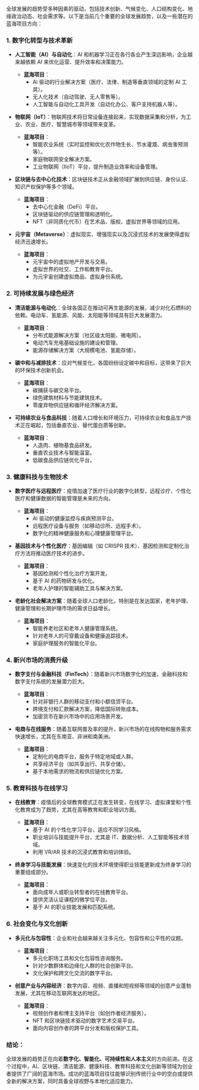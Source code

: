全球发展的趋势受多种因素的驱动，包括技术创新、气候变化、人口结构变化、地缘政治动态、社会需求等。以下是当前几个重要的全球发展趋势，以及一些潜在的蓝海项目方向：

### 1. **数字化转型与技术革新**
   - **人工智能（AI）与自动化**：AI 和机器学习正在各行各业产生深远影响，企业越来越依赖 AI 来优化运营、提升效率和决策能力。
     - **蓝海项目**：
       - AI 驱动的行业解决方案（医疗、法律、制造等垂直领域的定制 AI 工具）。
       - 无人化技术（自动驾驶、无人零售等）。
       - 人工智能与自动化工具开发（自动化办公、客户支持机器人等）。
   
   - **物联网（IoT）**：物联网技术将日常设备连接起来，实现数据采集和分析，为工业、农业、医疗、智慧城市等领域带来变革。
     - **蓝海项目**：
       - 智能农业系统（实时监控和优化农作物生长、节水灌溉、病虫害预测等）。
       - 家庭物联网安全解决方案。
       - 工业物联网（IIoT）平台，提升制造业效率和设备管理。
   
   - **区块链与去中心化技术**：区块链技术正从金融领域扩展到供应链、身份认证、知识产权保护等多个领域。
     - **蓝海项目**：
       - 去中心化金融（DeFi）平台。
       - 区块链驱动的供应链管理和透明化。
       - NFT（非同质化代币）在艺术品、版权、虚拟世界等领域的应用。

   - **元宇宙（Metaverse）**：虚拟现实、增强现实以及沉浸式技术的发展使得虚拟经济迅速增长。
     - **蓝海项目**：
       - 元宇宙中的虚拟地产开发与交易。
       - 虚拟世界的社交、工作和教育平台。
       - 为元宇宙创建虚拟商品、虚拟身份系统。

### 2. **可持续发展与绿色经济**
   - **清洁能源与电动化**：全球各国正在推动可再生能源的发展，减少对化石燃料的依赖。电动车、氢能源、风能、太阳能等领域具有巨大发展潜力。
     - **蓝海项目**：
       - 分布式能源解决方案（社区级太阳能、微电网）。
       - 电动汽车充电基础设施的建设和管理。
       - 能源存储解决方案（大规模电池、氢能存储）。
   
   - **碳中和与减排技术**：应对气候变化，各国纷纷设定碳中和目标，这带来了巨大的环保技术创新机会。
     - **蓝海项目**：
       - 碳捕获与碳交易平台。
       - 绿色建筑材料与节能建筑技术。
       - 零废弃物供应链和循环经济解决方案。
   
   - **可持续农业与食品科技**：随着人口增长和环境压力，可持续农业和食品生产技术正在崛起，包括垂直农业、替代蛋白质等创新。
     - **蓝海项目**：
       - 人造肉、植物基食品研发。
       - 垂直农业技术与智能温室。
       - 低碳食品供应链优化平台。

### 3. **健康科技与生物技术**
   - **数字医疗与远程医疗**：疫情加速了医疗行业的数字化转型，远程诊疗、个性化医疗和健康数据的智能管理是未来的方向。
     - **蓝海项目**：
       - AI 驱动的健康监控与疾病预测平台。
       - 远程医疗设备与服务（如移动诊所、远程手术）。
       - 数字化的精神健康服务和心理健康管理平台。
   
   - **基因技术与个性化医疗**：基因编辑（如 CRISPR 技术）、基因检测和定制化治疗方法将推动医疗技术的进步。
     - **蓝海项目**：
       - 基因检测和个性化治疗方案开发。
       - 基于 AI 的药物研发与优化。
       - 老年人护理的智能辅助工具与解决方案。

   - **老龄化社会解决方案**：随着全球人口老龄化，特别是在发达国家，老年护理、健康管理和长期护理市场的需求日益增长。
     - **蓝海项目**：
       - 智能养老社区和老年人健康管理系统。
       - 针对老年人的可穿戴设备和健康追踪技术。
       - 家庭护理服务的智能化平台。

### 4. **新兴市场的消费升级**
   - **数字支付与金融科技（FinTech）**：随着新兴市场数字化的加速，金融科技和数字支付系统的发展潜力巨大。
     - **蓝海项目**：
       - 针对非银行人群的移动支付和小额信贷平台。
       - 跨境支付和汇款解决方案，降低国际转账成本。
       - 加密货币在新兴市场中的应用场景开发。
   
   - **电商与在线服务**：随着互联网普及率的提升，新兴市场的在线购物和服务需求快速增长，尤其在东南亚、非洲和南美洲。
     - **蓝海项目**：
       - 定制化的电商平台，服务于特定地域或人群。
       - 共享经济平台（如共享出行、共享仓储）。
       - 基于本地需求的物流和供应链优化方案。

### 5. **教育科技与在线学习**
   - **在线教育**：疫情后的全球教育模式正在发生转变，在线学习、虚拟课堂和个性化教育成为了趋势，尤其在高等教育和职业培训方面。
     - **蓝海项目**：
       - 基于 AI 的个性化学习平台，适应不同学习风格。
       - 职业培训与技能提升平台，尤其是 IT、数据分析、人工智能等技术领域。
       - 利用 VR/AR 技术的沉浸式教育和培训体验。

   - **终身学习与技能发展**：快速变化的技术环境使得职业技能更新成为终身学习的重要组成部分。
     - **蓝海项目**：
       - 面向成年人或职业转型者的在线教育平台。
       - 提供灵活认证课程的微学位平台。
       - 基于 AI 的职业技能发展和匹配系统。

### 6. **社会变化与文化创新**
   - **多元化与包容性**：企业和社会越来越关注多元化、包容性和公平性的议题。
     - **蓝海项目**：
       - 多元化职场工具和文化包容性咨询服务。
       - 针对少数群体和边缘化人群的社会创新平台。
       - 文化保护和跨文化交流的数字平台。

   - **创意产业与内容经济**：数字内容、视频、直播和短视频等领域的创意产业蓬勃发展，尤其在移动互联网发达的地区。
     - **蓝海项目**：
       - 视频创作者和博主支持平台（如创作者经济服务）。
       - NFT 和区块链技术驱动的数字艺术交易平台。
       - 面向内容创作者的跨平台分发和版权保护工具。

### 结论：
全球发展的趋势正在向着**数字化、智能化、可持续性和人本主义**的方向前进。在这个过程中，AI、区块链、清洁能源、健康科技、教育科技和文化创新等领域为创业者提供了广阔的蓝海市场。成功的蓝海项目往往能够识别传统行业中的空白或提供全新的解决方案，同时具备全球视野与本地化适应能力。